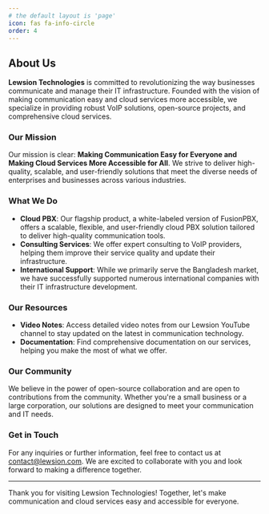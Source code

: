```yaml
---
# the default layout is 'page'
icon: fas fa-info-circle
order: 4
---
```


## About Us

**Lewsion Technologies** is committed to revolutionizing the way businesses communicate and manage their IT infrastructure. Founded with the vision of making communication easy and cloud services more accessible, we specialize in providing robust VoIP solutions, open-source projects, and comprehensive cloud services.

### Our Mission

Our mission is clear: **Making Communication Easy for Everyone and Making Cloud Services More Accessible for All**. We strive to deliver high-quality, scalable, and user-friendly solutions that meet the diverse needs of enterprises and businesses across various industries.

### What We Do

- **Cloud PBX**: Our flagship product, a white-labeled version of FusionPBX, offers a scalable, flexible, and user-friendly cloud PBX solution tailored to deliver high-quality communication tools.
- **Consulting Services**: We offer expert consulting to VoIP providers, helping them improve their service quality and update their infrastructure.
- **International Support**: While we primarily serve the Bangladesh market, we have successfully supported numerous international companies with their IT infrastructure development.

### Our Resources

- **Video Notes**: Access detailed video notes from our Lewsion YouTube channel to stay updated on the latest in communication technology.
- **Documentation**: Find comprehensive documentation on our services, helping you make the most of what we offer.

### Our Community

We believe in the power of open-source collaboration and are open to contributions from the community. Whether you're a small business or a large corporation, our solutions are designed to meet your communication and IT needs.

### Get in Touch

For any inquiries or further information, feel free to contact us at [contact@lewsion.com](mailto:contact@lewsion.com). We are excited to collaborate with you and look forward to making a difference together.

---

Thank you for visiting Lewsion Technologies! Together, let's make communication and cloud services easy and accessible for everyone.
